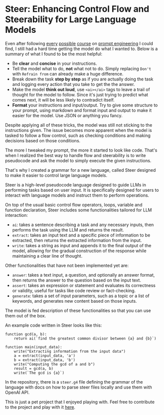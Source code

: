 # Steer: Enhancing Control Flow and Steerability for Large Language Models

Even after following [every](https://help.openai.com/en/articles/6654000-best-practices-for-prompt-engineering-with-openai-api) [possible](https://lilianweng.github.io/posts/2023-03-15-prompt-engineering/) [course](https://www.deeplearning.ai/short-courses/chatgpt-prompt-engineering-for-developers/) on [prompt engineering](https://www.promptingguide.ai/) I could find, I still had a hard time getting the model do what I wanted to. Below is a summary of what I found to be the most helpful:

- Be **clear** and **concise** in your instructions.
- Tell the model what to do, **not** what not to do. Simply replacing `Don't` with `Refrain from` can already make a huge difference.
- Break down the task **step by step** as if you are actually doing the task and logging every action that you take to get the the answer.
- Make the model **think out loud**, use `<ai></ai>` tags to leave a trail of thought for the model to follow. Since it's just trying to predict what comes next, it will be less likely to contradict itself.
- **Format** your instructions and input/output. Try to give some structure to your prompt, using markdown and format input and output to make it easier for the model. Use JSON or anything you fancy.

Despite applying all of these tricks, the model was still not sticking to the instructions given. The issue becomes more apparent when the model is tasked to follow a flow control, such as checking conditions and making decisions based on those conditions.

The more I tweaked my prompt, the more it started to look like code. That's when I realized the best way to handle flow and steerability is to write pseudocode and ask the model to simply execute the given instructions.

That's why I created a grammar for a new language, called Steer designed to make it easier to control large language models.

Steer is a high-level pseudocode language designed to guide LLMs in performing tasks based on user input. It is specifically designed for users to interact with language models and instruct them to perform operations.

On top of the usual basic control flow operators, loops, variable and function declaration, Steer includes some functionalities tailored for LLM interaction:

- `ai`: takes a sentence describing a task and any necessary inputs, then performs the task using the LLM and returns the result.
- `extract`: takes an input text and a specific piece of information to be extracted, then returns the extracted information from the input.
- `write`: takes a string as input and appends it to the final output of the model, allowing for the gradual construction of the response while maintaining a clear line of thought.

Other functionalities that have not been implemented yet are:

- `answer`: takes a text input, a question, and optionally an answer format, then returns the answer to the question based on the input text.
- `assert`: takes an expression or statement and evaluates its correctness or validity, useful for tasks like code review or fact-checking.
- `generate`: takes a set of input parameters, such as a topic or a list of keywords, and generates new content based on those inputs.

The model is fed description of these functionalities so that you can use them out of the box.

An example code written in Steer looks like this:

```steer
function gcd(a, b):
    return ai(`find the greatest common divisor between {a} and {b}`)

function main(input_data):
    write("Extracting information from the input data")
    a = extract(input_data, 'a')
    b = extract(input_data, 'b')
    write("Computing the gcd of a and b")
    result = gcd(a, b)
    write(`The gcd is {a}`)
```

In the repository, there is a `steer.g4` file defining the grammar of the language with docs on how to parse steer files locally and use them with OpenAI API.

This is just a pet project that I enjoyed playing with. Feel free to contribute to the project and play with it [here](https://github.com/elanzini/steer).
